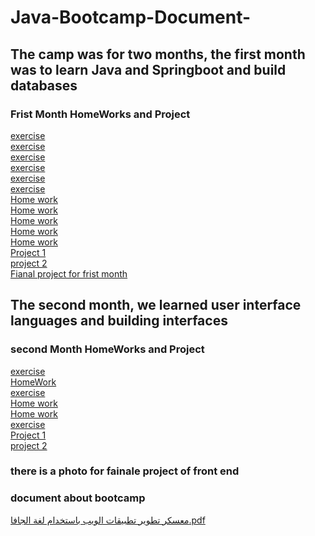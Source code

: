 # Java-Bootcamp-Document-
## The camp was for two months, the first month was to learn Java and Springboot and build databases
### Frist Month HomeWorks and Project 
[exercise](https://github.com/4shahad/Shahad-rashed-java-trainning-day-3 )<br/>
[exercise](https://github.com/4shahad/day-4-exrcises)<br/>
[exercise](https://github.com/4shahad/Ex-Day-5)<br/>
[exercise](https://github.com/4shahad/Ex-Day-6)<br/>
[exercise](https://github.com/4shahad/Ex-Day7)<br/>
[exercise](https://github.com/4shahad/Java_W2_D6_Exercise)<br/>
[Home work](https://github.com/4shahad/Home-Work-Day-3-)<br/>
[Home work](https://github.com/4shahad/Day-4-Home-Work-)<br/>
[Home work](https://github.com/4shahad/Week-01-Day-05)<br/>
[Home work](https://github.com/4shahad/HW-Day-7)<br/>
[Home work](https://github.com/4shahad/Week-02-day-01-hw)<br/>
[Project 1](https://github.com/4shahad/ProjectWeek1)<br/>
[project 2](https://github.com/4shahad/Project2)<br/>
[Fianal project for frist month](https://github.com/4shahad/Helping-hand)<br/>
## The second month, we learned user interface languages and building interfaces
### second Month HomeWorks and Project
[exercise](https://github.com/4shahad/HTML-Exercises1 )<br/>
[HomeWork](https://github.com/4shahad/H.W--HTML-CSS)<br/>
[exercise](https://github.com/4shahad/Exersice-Bootstrap-HTML-CSS)<br/>
[Home work](https://github.com/4shahad/H.W-Bootstrap-HTML-CSS)<br/>
[Home work](https://github.com/4shahad/calculater)<br/>
[exercise](https://github.com/4shahad/Blogs)<br/>
[Project 1](https://github.com/4shahad/Frontend-Project-Week-01)<br/>
[project 2](https://github.com/4shahad/coins)<br/>
### there is a photo for fainale project of front end

### document about bootcamp
[معسكر تطوير تطبيقات الويب باستخدام لغة الجافا.pdf](https://github.com/4shahad/Java-Bootcamp-Document-/files/9591340/default.pdf)
